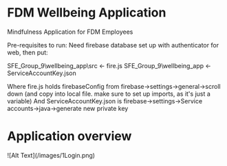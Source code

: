 # FDM Wellbeing Application
Mindfulness Application for FDM Employees

Pre-requisites to run:
Need firebase database set up with authenticator for web, then put:

SFE_Group_9\wellbeing_app\src     <-    fire.js
SFE_Group_9\wellbeing_app         <-    ServiceAccountKey.json

Where fire.js holds firebaseConfig from firebase->settings->general->scroll down (and copy into local file. make sure to set up imports, as it's just a variable)
And ServiceAccountKey.json is firebase->settings->Service accounts->java->generate new private key
<br/>
<h1>Application overview</h1>
![Alt Text](/images/1Login.png)
</ul>
